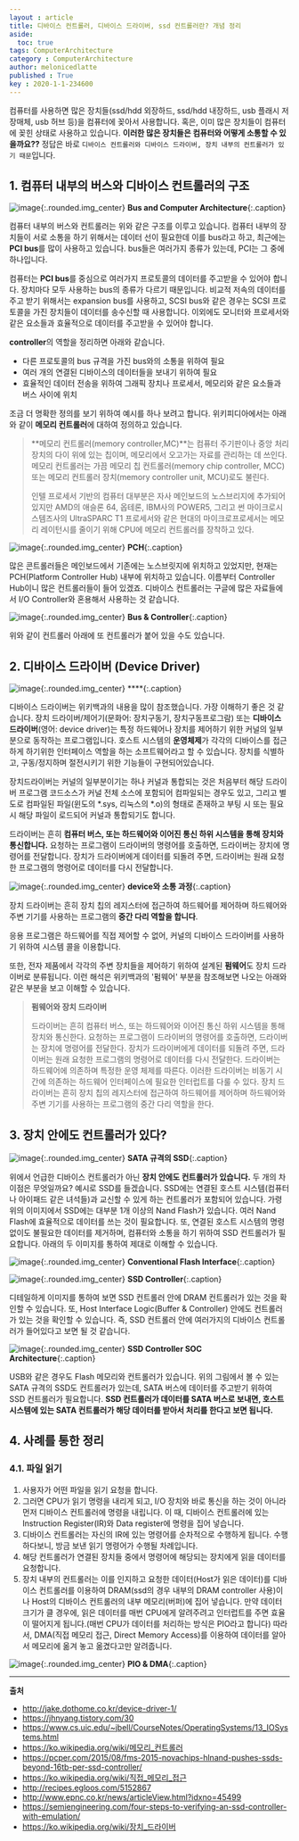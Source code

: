 ```yaml
---
layout : article
title: 디바이스 컨트롤러, 디바이스 드라이버, ssd 컨트롤러란? 개념 정리
aside:
  toc: true
tags: ComputerArchitecture
category : ComputerArchitecture
author: melonicedlatte
published : True
key : 2020-1-1-234600
---
```


컴퓨터를 사용하면 많은 장치들(ssd/hdd 외장하드, ssd/hdd 내장하드, usb 플래시 저장매체, usb 허브 등)을 컴퓨터에 꽂아서 사용합니다. 혹은, 이미 많은 장치들이 컴퓨터에 꽂힌 상태로 사용하고 있습니다. **이러한 많은 장치들은 컴퓨터와 어떻게 소통할 수 있을까요??** 정답은 바로 `디바이스 컨트롤러와 디바이스 드라이버, 장치 내부의 컨트롤러가 있기 때문`입니다.

## 1. 컴퓨터 내부의 버스와 디바이스 컨트롤러의 구조
![image](/assets/images/202001/A9C71E68-7C76-4114-B83F-0D5C9E22D2B1.jpeg){:.rounded.img_center} 
**Bus and Computer Architecture**{:.caption}

컴퓨터 내부의 버스와 컨트롤러는 위와 같은 구조를 이루고 있습니다. 컴퓨터 내부의 장치들이 서로 소통을 하기 위해서는 데이터 선이 필요한데 이를 bus라고 하고, 최근에는 **PCI bus**를 많이 사용하고 있습니다. bus들은 여러가지 종류가 있는데, PCI는 그 중에 하나입니다.

컴퓨터는 **PCI bus**를 중심으로 여러가지 프로토콜의 데이터를 주고받을 수 있어야 합니다. 장치마다 모두 사용하는 bus의 종류가 다르기 때문입니다. 비교적 저속의 데이터를 주고 받기 위해서는 expansion bus를 사용하고, SCSI bus와 같은 경우는 SCSI 프로토콜을 가진 장치들이 데이터를 송수신할 때 사용합니다. 이외에도 모니터와 프로세서와 같은 요소들과 효율적으로 데이터를 주고받을 수 있어야 합니다. 

**controller**의 역할을 정리하면 아래와 같습니다.
- 다른 프로토콜의 bus 규격을 가진 bus와의 소통을 위하여 필요
- 여러 개의 연결된 디바이스의 데이터들을 보내기 위하여 필요
- 효율적인 데이터 전송을 위하여 그래픽 장치나 프로세서, 메모리와 같은 요소들과 버스 사이에 위치

조금 더 명확한 정의를 보기 위하여 예시를 하나 보려고 합니다. 위키피디아에서는 아래와 같이 **메모리 컨트롤러**에 대하여 정의하고 있습니다. 

> **메모리 컨트롤러(memory controller,MC)**는 컴퓨터 주기판이나 중앙 처리 장치의 다이 위에 있는 칩이며, 메모리에서 오고가는 자료를 관리하는 데 쓰인다. 메모리 컨트롤러는 가끔 메모리 칩 컨트롤러(memory chip controller, MCC) 또는 메모리 컨트롤러 장치(memory controller unit, MCU)로도 불린다. 
> 
> 인텔 프로세서 기반의 컴퓨터 대부분은 자사 메인보드의 노스브리지에 추가되어 있지만 AMD의 애슬론 64, 옵테론, IBM사의 POWER5, 그리고 썬 마이크로시스템즈사의 UltraSPARC T1 프로세서와 같은 현대의 마이크로프로세서는 메모리 레이턴시를 줄이기 위해 CPU에 메모리 컨트롤러를 장착하고 있다.

![image](/assets/images/202001/A454BAA8-B8DC-4AB0-942D-8415EBA1C320.png){:.rounded.img_center} 
**PCH**{:.caption}

많은 콘트롤러들은 메인보드에서 기존에는 노스브릿지에 위치하고 있었지만, 현재는 PCH(Platform Controller Hub) 내부에 위치하고 있습니다. 이름부터 Controller Hub이니 많은 컨트롤러들이 들어 있겠죠. 디바이스 컨트롤러는 구글에 많은 자료들에서 I/O Controller와 혼용해서 사용하는 것 같습니다. 
 
![image](/assets/images/202001/05E6BA1B-A43D-47FB-A753-D7688C475D97.png){:.rounded.img_center} 
**Bus & Controller**{:.caption}

위와 같이 컨트롤러 아래에 또 컨트롤러가 붙어 있을 수도 있습니다. 

## 2. 디바이스 드라이버 (Device Driver)
![image](/assets/images/202001/){:.rounded.img_center} 
****{:.caption}

디바이스 드라이버는 위키백과의 내용을 많이 참조했습니다. 가장 이해하기 좋은 것 같습니다. 장치 드라이버/제어기(문화어: 장치구동기, 장치구동프로그람) 또는 **디바이스 드라이버**(영어: device driver)는 특정 하드웨어나 장치를 제어하기 위한 커널의 일부분으로 동작하는 프로그램입니다. 호스트 시스템의 **운영체제**가 각각의 디바이스를 접근하게 하기위한 인터페이스 역할을 하는 소프트웨어라고 할 수 있습니다. 장치를 식별하고, 구동/정지하며 절전시키기 위한 기능들이 구현되어있습니다. 

장치드라이버는 커널의 일부분이기는 하나 커널과 통합되는 것은 처음부터 해당 드라이버 프로그램 코드소스가 커널 전체 소스에 포함되어 컴파일되는 경우도 있고, 그리고 별도로 컴파일된 파일(윈도의 *.sys, 리눅스의 *.o)의 형태로 존재하고 부팅 시 또는 필요 시 해당 파일이 로드되어 커널과 통합되기도 합니다.

드라이버는 흔히 **컴퓨터 버스, 또는 하드웨어와 이어진 통신 하위 시스템을 통해 장치와 통신합니다.** 요청하는 프로그램이 드라이버의 명령어를 호출하면, 드라이버는 장치에 명령어를 전달합니다. 장치가 드라이버에게 데이터를 되돌려 주면, 드라이버는 원래 요청한 프로그램의 명령어로 데이터를 다시 전달합니다.

![image](/assets/images/202001/5FC985C4-732F-4612-B378-8507740E8148.jpeg){:.rounded.img_center} 
**device와 소통 과정**{:.caption}

장치 드라이버는 흔히 장치 칩의 레지스터에 접근하여 하드웨어를 제어하며 하드웨어와 주변 기기를 사용하는 프로그램의 **중간 다리 역할을 합니다**.

응용 프로그램은 하드웨어를 직접 제어할 수 없어, 커널의 디바이스 드라이버를 사용하기 위하여 시스템 콜을 이용합니다. 

또한, 전자 제품에서 각각의 주변 장치들을 제어하기 위하여 설계된 **펌웨어**도 장치 드라이버로 분류됩니다. 이런 해석은 위키백과의 '펌웨어' 부분을 참조해보면 나오는 아래와 같은 부분을 보고 이해할 수 있습니다.

> **펌웨어와 장치 드라이버**
> 
> 드라이버는 흔히 컴퓨터 버스, 또는 하드웨어와 이어진 통신 하위 시스템을 통해 장치와 통신한다. 요청하는 프로그램이 드라이버의 명령어를 호출하면, 드라이버는 장치에 명령어를 전달한다. 장치가 드라이버에게 데이터를 되돌려 주면, 드라이버는 원래 요청한 프로그램의 명령어로 데이터를 다시 전달한다. 드라이버는 하드웨어에 의존하며 특정한 운영 체제를 따른다. 이러한 드라이버는 비동기 시간에 의존하는 하드웨어 인터페이스에 필요한 인터럽트를 다룰 수 있다.  장치 드라이버는 흔히 장치 칩의 레지스터에 접근하여 하드웨어를 제어하며 하드웨어와 주변 기기를 사용하는 프로그램의 중간 다리 역할을 한다.

## 3. 장치 안에도 컨트롤러가 있다?
![image](/assets/images/202001/23F93BCE-15CB-44B8-AB3E-0AC856CC6E79.jpeg){:.rounded.img_center} 
**SATA 규격의 SSD**{:.caption}

위에서 언급한 디바이스 컨트롤러가 아닌 **장치 안에도 컨트롤러가 있습니다.** 두 개의 차이점은 무엇일까요? 예시로 SSD를 들겠습니다. SSD에는 연결된 호스트 시스템(컴퓨터나 아이패드 같은 녀석들)과 교신할 수 있게 하는 컨트롤러가 포함되어 있습니다. 가령 위의 이미지에서 SSD에는 대부분 1개 이상의 Nand Flash가 있습니다. 여러 Nand Flash에 효율적으로 데이터를 쓰는 것이 필요합니다. 또, 연결된 호스트 시스템의 명령 없이도 불필요한 데이터를 제거하며, 컴퓨터와 소통을 하기 위하여 SSD 컨트롤러가 필요합니다. 아래의 두 이미지를 통하여 제대로 이해할 수 있습니다. 

![image](/assets/images/202001/F1450D71-3396-4DE8-80EB-1259040900D3.png){:.rounded.img_center} 
**Conventional Flash Interface**{:.caption}

![image](/assets/images/202001/6575E6A9-6C1A-457A-9AF1-39D118EB38BA.jpeg){:.rounded.img_center} 
**SSD Controller**{:.caption}

디테일하게 이미지를 통하여 보면 SSD 컨트롤러 안에 DRAM 컨트롤러가 있는 것을 확인할 수 있습니다. 또, Host Interface Logic(Buffer & Controller) 안에도 컨트롤러가 있는 것을 확인할 수 있습니다. 즉, SSD 컨트롤러 안에 여러가지의 디바이스 컨트롤러가 들어있다고 보면 될 것 같습니다. 

![image](/assets/images/202001/E5C9D602-C753-4CB6-88FE-8CEEBFB8CC5F.jpeg){:.rounded.img_center} 
**SSD Controller SOC Architecture**{:.caption}

USB와 같은 경우도 Flash 메모리와 컨트롤러가 있습니다.  위의 그림에서 볼 수 있는 SATA 규격의 SSD도 컨트롤러가 있는데, SATA 버스에 데이터를 주고받기 위하여 SSD 컨트롤러가 필요합니다. **SSD 컨트롤러가 데이터를 SATA 버스로 보내면, 호스트 시스템에 있는 SATA 컨트롤러가 해당 데이터를 받아서 처리를 한다고 보면 됩니다.** 

## 4. 사례를 통한 정리
### 4.1. 파일 읽기
1. 사용자가 어떤 파일을 읽기 요청을 합니다. 
2. 그러면 CPU가 읽기 명령을 내리게 되고, I/O 장치와 바로 통신을 하는 것이 아니라 먼저 디바이스 컨트롤러에 명령을 내립니다. 이 때, 디바이스 컨트롤러에 있는 Instruction Register(IR)와 Data register에 명령을 집어 넣습니다. 
3. 디바이스 컨트롤러는 자신의 IR에 있는 명령어를 순차적으로 수행하게 됩니다. 수행하다보니, 방금 보낸 읽기 명령어가 수행될 차례입니다. 
4. 해당 컨트롤러가 연결된 장치들 중에서 명령어에 해당되는 장치에게 읽을 데이터를 요청합니다.
5. 장치 내부의 컨트롤러는 이를 인지하고 요청한 데이터(Host가 읽은 데이터)를 디바이스 컨트롤러를 이용하여 DRAM(ssd의 경우 내부의 DRAM controller 사용)이나 Host의 디바이스 컨트롤러의 내부 메모리(버퍼)에 집어 넣습니다. 만약 데이터 크기가 클 경우에, 읽은 데이터를 매번 CPU에게 알려주려고 인터럽트를 주면 효율이 떨어지게 됩니다.(매번 CPU가 데이터를 처리하는 방식은 PIO라고 합니다) 따라서, DMA(직접 메모리 접근, Direct Memory Access)를 이용하여 데이터를 알아서 메모리에 옮겨 놓고 옮겼다고만 알려줍니다. 

![image](/assets/images/202001/B9DF79B9-53B3-4B43-8831-8E60B1C37562.jpeg){:.rounded.img_center} 
**PIO & DMA**{:.caption}


---
**출처**
- http://jake.dothome.co.kr/device-driver-1/
- https://jhnyang.tistory.com/30
- https://www.cs.uic.edu/~jbell/CourseNotes/OperatingSystems/13_IOSystems.html
- https://ko.wikipedia.org/wiki/메모리_컨트롤러
- https://pcper.com/2015/08/fms-2015-novachips-hlnand-pushes-ssds-beyond-16tb-per-ssd-controller/
- https://ko.wikipedia.org/wiki/직접_메모리_접근
- http://recipes.egloos.com/5152867
- http://www.epnc.co.kr/news/articleView.html?idxno=45499
- https://semiengineering.com/four-steps-to-verifying-an-ssd-controller-with-emulation/
- https://ko.wikipedia.org/wiki/장치_드라이버

